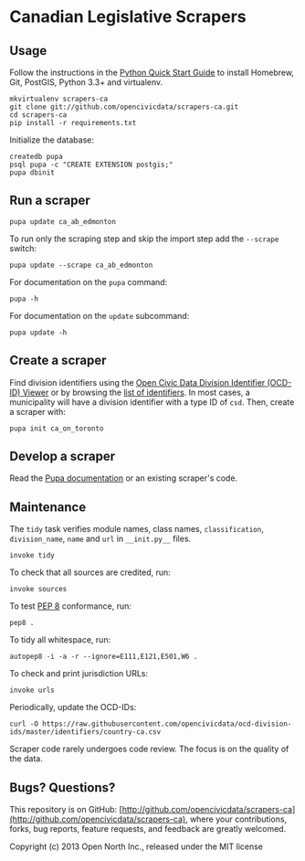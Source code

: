 # Canadian Legislative Scrapers

## Usage

Follow the instructions in the [Python Quick Start Guide](https://github.com/opennorth/opennorth.ca/wiki/Python-Quick-Start%3A-OS-X) to install Homebrew, Git, PostGIS, Python 3.3+ and virtualenv.

```
mkvirtualenv scrapers-ca
git clone git://github.com/opencivicdata/scrapers-ca.git
cd scrapers-ca
pip install -r requirements.txt
```

Initialize the database:

```
createdb pupa
psql pupa -c "CREATE EXTENSION postgis;"
pupa dbinit
```

## Run a scraper

    pupa update ca_ab_edmonton

To run only the scraping step and skip the import step add the `--scrape` switch:

    pupa update --scrape ca_ab_edmonton

For documentation on the `pupa` command:

    pupa -h

For documentation on the `update` subcommand:

    pupa update -h

## Create a scraper

Find division identifiers using the [Open Civic Data Division Identifier (OCD-ID) Viewer](http://opennorth.github.io/ocd-id-viewer/) or by browsing the [list of identifiers](https://github.com/opencivicdata/ocd-division-ids/blob/master/identifiers/country-ca.csv). In most cases, a municipality will have a division identifier with a type ID of `csd`. Then, create a scraper with:

    pupa init ca_on_toronto

## Develop a scraper

Read the [Pupa documentation](http://docs.opencivicdata.org/en/latest/scrape/basics.html) or an existing scraper's code.

## Maintenance

The `tidy` task verifies module names, class names, `classification`, `division_name`, `name` and `url` in `__init.py__` files.

    invoke tidy

To check that all sources are credited, run:

    invoke sources

To test [PEP 8](http://www.python.org/dev/peps/pep-0008/) conformance, run:

    pep8 .

To tidy all whitespace, run:

    autopep8 -i -a -r --ignore=E111,E121,E501,W6 .

To check and print jurisdiction URLs:

    invoke urls

Periodically, update the OCD-IDs:

    curl -O https://raw.githubusercontent.com/opencivicdata/ocd-division-ids/master/identifiers/country-ca.csv

Scraper code rarely undergoes code review. The focus is on the quality of the data.

## Bugs? Questions?

This repository is on GitHub: [http://github.com/opencivicdata/scrapers-ca](http://github.com/opencivicdata/scrapers-ca), where your contributions, forks, bug reports, feature requests, and feedback are greatly welcomed.

Copyright (c) 2013 Open North Inc., released under the MIT license
